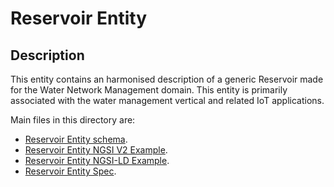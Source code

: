 # Reservoir Entity

## Description
This entity contains an harmonised description of a generic Reservoir made for the Water Network Management domain. This entity is primarily associated with the water management vertical and related IoT applications.

Main files in this directory are:

-   [Reservoir Entity schema](schema.json).
-   [Reservoir Entity NGSI V2 Example](example-normalized.json).
-   [Reservoir Entity NGSI-LD Example](example-normalized-ld.jsonld).
-   [Reservoir Entity Spec](doc/spec.md).